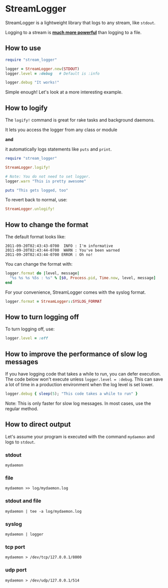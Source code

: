 # StreamLogger

StreamLogger is a lightweight library that logs to any stream, like `stdout`.

Logging to a stream is **[much more powerful](http://adam.heroku.com/past/2011/4/1/logs_are_streams_not_files/)** than logging to a file.

## How to use

```ruby
require "stream_logger"

logger = StreamLogger.new(STDOUT)
logger.level = :debug   # Default is :info

logger.debug "It works!"
```

Simple enough!  Let's look at a more interesting example.

## How to logify

The `logify!` command is great for rake tasks and background daemons.

It lets you access the logger from any class or module

**and**

it automatically logs statements like `puts` and `print`.

```ruby
require "stream_logger"

StreamLogger.logify!

# Note: You do not need to set logger.
logger.warn "This is pretty awesome"

puts "This gets logged, too"
```

To revert back to normal, use:

```ruby
StreamLogger.unlogify!
```

## How to change the format

The default format looks like:

```
2011-09-20T02:43:43-0700  INFO : I'm informative
2011-09-20T02:43:44-0700  WARN : You've been warned
2011-09-20T02:43:44-0700 ERROR : Oh no!
```

You can change the format with:

```ruby
logger.format do |level, message|
  "%s %s %s %5s : %s" % [$0, Process.pid, Time.now, level, message]
end
```

For your convenience, StreamLogger comes with the syslog format.

```ruby
logger.format = StreamLogger::SYSLOG_FORMAT
```

## How to turn logging off

To turn logging off, use:

```ruby
logger.level = :off
```

## How to improve the performance of slow log messages

If you have logging code that takes a while to run, you can defer execution.
The code below won't execute unless `logger.level = :debug`.
This can save a lot of time in a production environment when the log level is set lower.

```ruby
logger.debug { sleep(5); "This code takes a while to run" }
```

Note: This is only faster for slow log messages. In most cases, use the regular method.

## How to direct output

Let's assume your program is executed with the command `mydaemon` and logs to `stdout`.

### stdout

```
mydaemon
```

### file

```
mydaemon >> log/mydaemon.log
```

### stdout and file

```
mydaemon | tee -a log/mydaemon.log
```

### syslog

```
mydaemon | logger
```

### tcp port

```
mydaemon > /dev/tcp/127.0.0.1/8000
```

### udp port

```
mydaemon > /dev/udp/127.0.0.1/514
```
